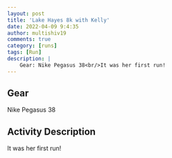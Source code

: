 ```yaml
---
layout: post
title: 'Lake Hayes 8k with Kelly'
date: 2022-04-09 9:4:35
author: multishiv19
comments: true
category: [runs]
tags: [Run]
description: |
    Gear: Nike Pegasus 38<br/>It was her first run! 
---
```


## Gear
Nike Pegasus 38

## Activity Description
It was her first run! 


<div width='100%' class='strava-embed-placeholder' data-embed-type='activity' data-embed-id='6956601759'></div>
<script src='https://strava-embeds.com/embed.js'></script>
